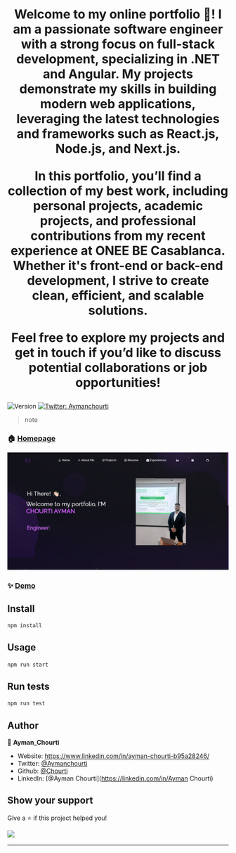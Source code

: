 <h1 align="center">Welcome to my online portfolio 👋! I am a passionate software engineer with a strong focus on full-stack development, specializing in .NET and Angular. My projects demonstrate my skills in building modern web applications, leveraging the latest technologies and frameworks such as React.js, Node.js, and Next.js.

In this portfolio, you’ll find a collection of my best work, including personal projects, academic projects, and professional contributions from my recent experience at ONEE BE Casablanca. Whether it's front-end or back-end development, I strive to create clean, efficient, and scalable solutions.

Feel free to explore my projects and get in touch if you’d like to discuss potential collaborations or job opportunities! </h1>
<p>
  <img alt="Version" src="https://img.shields.io/badge/version-0.1.0-blue.svg?cacheSeconds=2592000" />
  <a href="https://twitter.com/Aymanchourti" target="_blank">
    <img alt="Twitter: Aymanchourti" src="https://img.shields.io/twitter/follow/Aymanchourti.svg?style=social" />
  </a>
</p>




> note

### 🏠 [Homepage](home)

![Screenshot 1](readme-img.jpg)


### ✨ [Demo](https://chourti-portfolio.vercel.app)

## Install

```sh
npm install
```

## Usage

```sh
npm run start
```

## Run tests

```sh
npm run test
```

## Author

👤 **Ayman_Chourti**

* Website: https://www.linkedin.com/in/ayman-chourti-b95a28246/
* Twitter: [@Aymanchourti](https://twitter.com/Aymanchourti)
* Github: [@Chourti](https://github.com/Chourti)
* LinkedIn: [@Ayman Chourti](https://linkedin.com/in/Ayman Chourti)

## Show your support

Give a ⭐️ if this project helped you!

<a href="https://www.patreon.com/Chourti">
  <img src="https://c5.patreon.com/external/logo/become_a_patron_button@2x.png" width="160">
</a>

***
